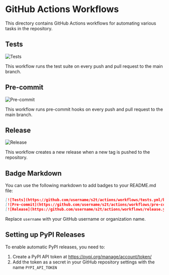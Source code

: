 # GitHub Actions Workflows

This directory contains GitHub Actions workflows for automating various tasks in the repository.

## Tests

![Tests](https://github.com/username/s2t/actions/workflows/tests.yml/badge.svg)

This workflow runs the test suite on every push and pull request to the main branch.

## Pre-commit

![Pre-commit](https://github.com/username/s2t/actions/workflows/pre-commit.yml/badge.svg)

This workflow runs pre-commit hooks on every push and pull request to the main branch.

## Release

![Release](https://github.com/username/s2t/actions/workflows/release.yml/badge.svg)

This workflow creates a new release when a new tag is pushed to the repository.

## Badge Markdown

You can use the following markdown to add badges to your README.md file:

```markdown
[![Tests](https://github.com/username/s2t/actions/workflows/tests.yml/badge.svg)](https://github.com/username/s2t/actions/workflows/tests.yml)
[![Pre-commit](https://github.com/username/s2t/actions/workflows/pre-commit.yml/badge.svg)](https://github.com/username/s2t/actions/workflows/pre-commit.yml)
[![Release](https://github.com/username/s2t/actions/workflows/release.yml/badge.svg)](https://github.com/username/s2t/actions/workflows/release.yml)
```

Replace `username` with your GitHub username or organization name.

## Setting up PyPI Releases

To enable automatic PyPI releases, you need to:

1. Create a PyPI API token at https://pypi.org/manage/account/token/
2. Add the token as a secret in your GitHub repository settings with the name `PYPI_API_TOKEN`
